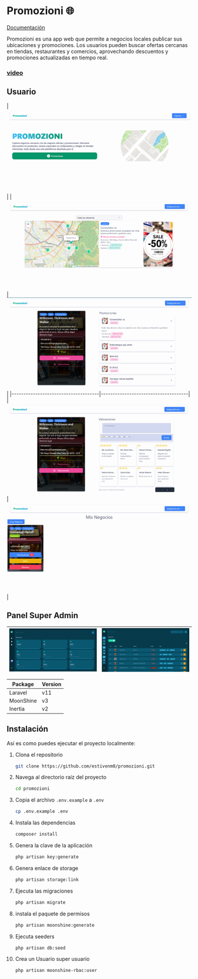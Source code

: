 # Promozioni 🌐

[Documentación](./.docs/README.md)

Promozioni es una app web que permite a negocios locales publicar sus ubicaciones y promociones. Los usuarios pueden buscar ofertas cercanas en tiendas, restaurantes y comercios, aprovechando descuentos y promociones actualizadas en tiempo real.

### [video](https://youtu.be/FGabkLGRoGg)


## Usuario
|![welcome](./.docs/welcome.png)                                        |
| ![dashboard](./.docs/dashboard.png) | ![promotion](./.docs/promotion.png) |
|-------------------------------------|-------------------------------------|
| ![rating](./.docs/rating.png)       |![businesses](./.docs/businesses.png)|



## Panel Super Admin
| ![admin1](./.docs/admin1.png) | ![admin2](./.docs/admin2.png) |
|--------------------------------|--------------------------------|



Package | Version
--- | ---
Laravel | v11
MoonShine  | v3
Inertia | v2

## Instalación
Así es como puedes ejecutar el proyecto localmente:

1. Clona el repositorio
    ```sh
    git clone https://github.com/estivenm0/promozioni.git
    ```

2. Navega al directorio raíz del proyecto
    ```sh
    cd promozioni
    ```

3. Copia el archivo `.env.example` a `.env`
    ```sh
    cp .env.example .env
    ```


4. Instala las dependencias
    ```sh
    composer install
    ```

5. Genera la clave de la aplicación
    ```sh
    php artisan key:generate
    ```

5. Genera enlace de storage
    ```sh
    php artisan storage:link
    ```

6. Ejecuta las migraciones
    ```sh
    php artisan migrate
    ```

7. instala el paquete de permisos
    ```sh
    php artisan moonshine:generate
    ```

8. Ejecuta seeders
    ```sh
    php artisan db:seed
    ```

8. Crea un Usuario super usuario
    ```sh
    php artisan moonshine-rbac:user
    ```
